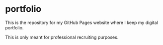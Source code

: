 # portfolio

This is the repository for my GitHub Pages website where I keep my digital portfolio.

This is only meant for professional recruiting purposes.
